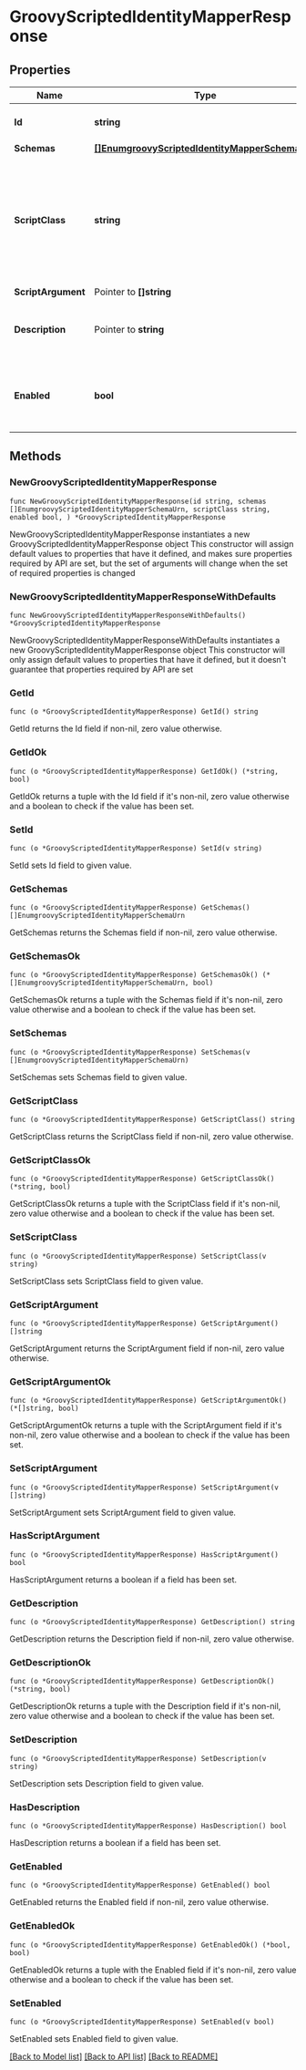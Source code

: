 # GroovyScriptedIdentityMapperResponse

## Properties

Name | Type | Description | Notes
------------ | ------------- | ------------- | -------------
**Id** | **string** | Name of the Identity Mapper | 
**Schemas** | [**[]EnumgroovyScriptedIdentityMapperSchemaUrn**](EnumgroovyScriptedIdentityMapperSchemaUrn.md) |  | 
**ScriptClass** | **string** | The fully-qualified name of the Groovy class providing the logic for the Groovy Scripted Identity Mapper. | 
**ScriptArgument** | Pointer to **[]string** |  | [optional] 
**Description** | Pointer to **string** | A description for this Identity Mapper | [optional] 
**Enabled** | **bool** | Indicates whether the Identity Mapper is enabled for use. | 

## Methods

### NewGroovyScriptedIdentityMapperResponse

`func NewGroovyScriptedIdentityMapperResponse(id string, schemas []EnumgroovyScriptedIdentityMapperSchemaUrn, scriptClass string, enabled bool, ) *GroovyScriptedIdentityMapperResponse`

NewGroovyScriptedIdentityMapperResponse instantiates a new GroovyScriptedIdentityMapperResponse object
This constructor will assign default values to properties that have it defined,
and makes sure properties required by API are set, but the set of arguments
will change when the set of required properties is changed

### NewGroovyScriptedIdentityMapperResponseWithDefaults

`func NewGroovyScriptedIdentityMapperResponseWithDefaults() *GroovyScriptedIdentityMapperResponse`

NewGroovyScriptedIdentityMapperResponseWithDefaults instantiates a new GroovyScriptedIdentityMapperResponse object
This constructor will only assign default values to properties that have it defined,
but it doesn't guarantee that properties required by API are set

### GetId

`func (o *GroovyScriptedIdentityMapperResponse) GetId() string`

GetId returns the Id field if non-nil, zero value otherwise.

### GetIdOk

`func (o *GroovyScriptedIdentityMapperResponse) GetIdOk() (*string, bool)`

GetIdOk returns a tuple with the Id field if it's non-nil, zero value otherwise
and a boolean to check if the value has been set.

### SetId

`func (o *GroovyScriptedIdentityMapperResponse) SetId(v string)`

SetId sets Id field to given value.


### GetSchemas

`func (o *GroovyScriptedIdentityMapperResponse) GetSchemas() []EnumgroovyScriptedIdentityMapperSchemaUrn`

GetSchemas returns the Schemas field if non-nil, zero value otherwise.

### GetSchemasOk

`func (o *GroovyScriptedIdentityMapperResponse) GetSchemasOk() (*[]EnumgroovyScriptedIdentityMapperSchemaUrn, bool)`

GetSchemasOk returns a tuple with the Schemas field if it's non-nil, zero value otherwise
and a boolean to check if the value has been set.

### SetSchemas

`func (o *GroovyScriptedIdentityMapperResponse) SetSchemas(v []EnumgroovyScriptedIdentityMapperSchemaUrn)`

SetSchemas sets Schemas field to given value.


### GetScriptClass

`func (o *GroovyScriptedIdentityMapperResponse) GetScriptClass() string`

GetScriptClass returns the ScriptClass field if non-nil, zero value otherwise.

### GetScriptClassOk

`func (o *GroovyScriptedIdentityMapperResponse) GetScriptClassOk() (*string, bool)`

GetScriptClassOk returns a tuple with the ScriptClass field if it's non-nil, zero value otherwise
and a boolean to check if the value has been set.

### SetScriptClass

`func (o *GroovyScriptedIdentityMapperResponse) SetScriptClass(v string)`

SetScriptClass sets ScriptClass field to given value.


### GetScriptArgument

`func (o *GroovyScriptedIdentityMapperResponse) GetScriptArgument() []string`

GetScriptArgument returns the ScriptArgument field if non-nil, zero value otherwise.

### GetScriptArgumentOk

`func (o *GroovyScriptedIdentityMapperResponse) GetScriptArgumentOk() (*[]string, bool)`

GetScriptArgumentOk returns a tuple with the ScriptArgument field if it's non-nil, zero value otherwise
and a boolean to check if the value has been set.

### SetScriptArgument

`func (o *GroovyScriptedIdentityMapperResponse) SetScriptArgument(v []string)`

SetScriptArgument sets ScriptArgument field to given value.

### HasScriptArgument

`func (o *GroovyScriptedIdentityMapperResponse) HasScriptArgument() bool`

HasScriptArgument returns a boolean if a field has been set.

### GetDescription

`func (o *GroovyScriptedIdentityMapperResponse) GetDescription() string`

GetDescription returns the Description field if non-nil, zero value otherwise.

### GetDescriptionOk

`func (o *GroovyScriptedIdentityMapperResponse) GetDescriptionOk() (*string, bool)`

GetDescriptionOk returns a tuple with the Description field if it's non-nil, zero value otherwise
and a boolean to check if the value has been set.

### SetDescription

`func (o *GroovyScriptedIdentityMapperResponse) SetDescription(v string)`

SetDescription sets Description field to given value.

### HasDescription

`func (o *GroovyScriptedIdentityMapperResponse) HasDescription() bool`

HasDescription returns a boolean if a field has been set.

### GetEnabled

`func (o *GroovyScriptedIdentityMapperResponse) GetEnabled() bool`

GetEnabled returns the Enabled field if non-nil, zero value otherwise.

### GetEnabledOk

`func (o *GroovyScriptedIdentityMapperResponse) GetEnabledOk() (*bool, bool)`

GetEnabledOk returns a tuple with the Enabled field if it's non-nil, zero value otherwise
and a boolean to check if the value has been set.

### SetEnabled

`func (o *GroovyScriptedIdentityMapperResponse) SetEnabled(v bool)`

SetEnabled sets Enabled field to given value.



[[Back to Model list]](../README.md#documentation-for-models) [[Back to API list]](../README.md#documentation-for-api-endpoints) [[Back to README]](../README.md)


